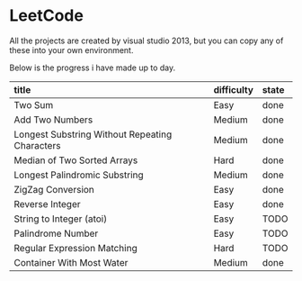 # LeetCode
All the projects are created by visual studio 2013, but you can copy any of these into your own environment.

Below is the progress i have made up to day.


|title|difficulty|state| 
|:-|:-|:-| 
|Two Sum|Easy|done| 
|Add Two Numbers|Medium|done| 
|Longest Substring Without Repeating Characters|Medium|done|
|Median of Two Sorted Arrays|Hard|done| 
|Longest Palindromic Substring|Medium|done| 
|ZigZag Conversion|Easy|done| 
|Reverse Integer|Easy|done| 
|String to Integer (atoi)|Easy|TODO| 
|Palindrome Number|Easy|TODO| 
|Regular Expression Matching|Hard|TODO| 
|Container With Most Water|Medium|done| 